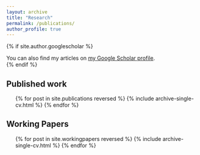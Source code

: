```yaml
---
layout: archive
title: "Research"
permalink: /publications/
author_profile: true
---
```


{% if site.author.googlescholar %}
  <div class="wordwrap">You can also find my articles on <a href="{{site.author.googlescholar}}">my Google Scholar profile</a>.</div>
{% endif %}

## Published work

 <ul>{% for post in site.publications reversed %}
    {% include archive-single-cv.html %}
  {% endfor %}</ul>


## Working Papers

<ul>{% for post in site.workingpapers reversed %}
    {% include archive-single-cv.html %}
  {% endfor %}</ul>